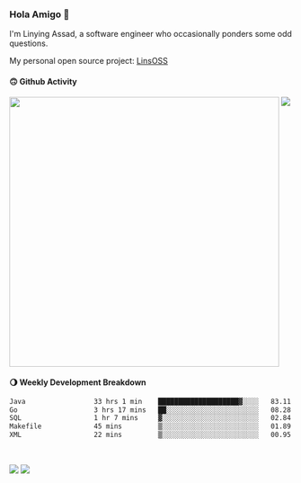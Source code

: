 ### Hola Amigo 🤣   

I'm Linying Assad, a software engineer who occasionally ponders some odd questions.  

My personal open source project: [LinsOSS](https://github.com/linsoss)
 
#### 🙃 Github Activity 
<div>
  <img src="https://github-readme-stats.vercel.app/api?username=al-assad&show_icons=true" align="top" style="display: inline-block;" width="480"/>
  <img src="https://github-readme-stats.vercel.app/api/top-langs/?username=al-assad&hide=css,html&langs_count=8&layout=compact" align="top" style="display: inline-block;"/>
</div>

#### 🌖 Weekly Development Breakdown
<!--START_SECTION:waka-->

```txt
Java                 33 hrs 1 min    ████████████████████▓░░░░   83.11 %
Go                   3 hrs 17 mins   ██░░░░░░░░░░░░░░░░░░░░░░░   08.28 %
SQL                  1 hr 7 mins     ▓░░░░░░░░░░░░░░░░░░░░░░░░   02.84 %
Makefile             45 mins         ▒░░░░░░░░░░░░░░░░░░░░░░░░   01.89 %
XML                  22 mins         ▒░░░░░░░░░░░░░░░░░░░░░░░░   00.95 %
```

<!--END_SECTION:waka-->

<br>

<a href="https://twitter.com/assad_lin"><img src="https://img.shields.io/badge/Twitter-@assad__lin-blue?style=flat&logo=twitter" /></a>
<a href="https://al-assad.github.io"><img src="https://img.shields.io/badge/Blogs-Linying_Assad's_Blog-yellow?style=flat&logo=github" /></a>

